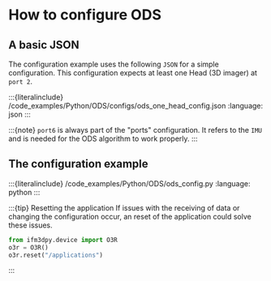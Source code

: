 # How to configure ODS

## A basic JSON

The configuration example uses the following `JSON` for a simple configuration. This configuration expects at least one Head (3D imager) at `port 2`.

:::{literalinclude} /code_examples/Python/ODS/configs/ods_one_head_config.json
:language: json
:::

:::{note}
`port6` is always part of the "ports" configuration. It refers to the `IMU` and is needed for the ODS algorithm to work properly.
:::
## The configuration example

:::{literalinclude} /code_examples/Python/ODS/ods_config.py
:language: python
:::


:::{tip} Resetting the application
If issues with the receiving of data or changing the configuration occur, an reset of the application could solve these issues.

```python
from ifm3dpy.device import O3R
o3r = O3R()
o3r.reset("/applications")
```
:::